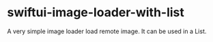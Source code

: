 # swiftui-image-loader-with-list
A very simple image loader load remote image. It can be used in a List.
